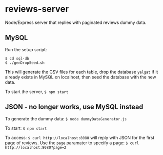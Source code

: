 # reviews-server

Node/Express server that replies with paginated reviews dummy data.

## MySQL

Run the setup script:

```
$ cd sql-db
$ ./genDropSeed.sh
```

This will generate the CSV files for each table, drop the database `yelgat` if it already exists in MySQL on localhost, then seed the database with the new data.

To start the server, `$ npm start`


## JSON - no longer works, use MySQL instead

To generate the dummy data: `$ node dummyDataGenerator.js`

To start: `$ npm start`

To access: `$ curl http://localhost:8080` will reply with JSON for the first page of reviews. Use the `page` paramater to specify a page: `$ curl http://localhost:8080?page=2`